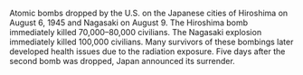 Atomic bombs dropped by the U.S. on the Japanese cities of Hiroshima on August 6, 1945 and Nagasaki on August 9. The Hiroshima bomb immediately killed 70,000–80,000 civilians. The Nagasaki explosion immediately killed 100,000 civilians. Many survivors of these bombings later developed health issues due to the radiation exposure. Five days after the second bomb was dropped, Japan announced its surrender.